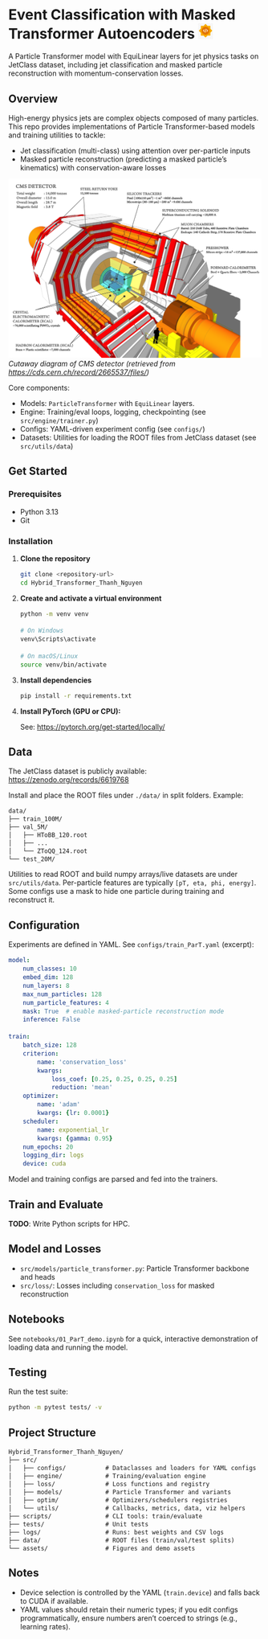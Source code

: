 # Event Classification with Masked Transformer Autoencoders <img src='assets/pics/gsoc_icon.png' alt="GSoC" width='30'/>

A Particle Transformer model with EquiLinear layers for jet physics tasks on JetClass dataset, including jet classification and masked particle reconstruction with momentum-conservation losses.

## Overview

High-energy physics jets are complex objects composed of many particles. This repo provides implementations of Particle Transformer-based models and training utilities to tackle:
- Jet classification (multi-class) using attention over per-particle inputs
- Masked particle reconstruction (predicting a masked particle’s kinematics) with conservation-aware losses

![Cutaway diagram of CMS detector (retrieved from https://cds.cern.ch/record/2665537/files/)](assets/pics/cms_160312_02.png)
*Cutaway diagram of CMS detector (retrieved from https://cds.cern.ch/record/2665537/files/)*

Core components:
- Models: `ParticleTransformer` with `EquiLinear` layers.
- Engine: Training/eval loops, logging, checkpointing (see `src/engine/trainer.py`)
- Configs: YAML-driven experiment config (see `configs/`)
- Datasets: Utilities for loading the ROOT files from JetClass dataset (see `src/utils/data`)

## Get Started

### Prerequisites

- Python 3.13
- Git

### Installation

1. **Clone the repository**

    ```bash
    git clone <repository-url>
    cd Hybrid_Transformer_Thanh_Nguyen
    ```

2. **Create and activate a virtual environment**

    ```bash
    python -m venv venv

    # On Windows
    venv\Scripts\activate

    # On macOS/Linux
    source venv/bin/activate
    ```

3. **Install dependencies**

    ```bash
    pip install -r requirements.txt
    ```

4. **Install PyTorch (GPU or CPU):**

    See: https://pytorch.org/get-started/locally/

## Data

The JetClass dataset is publicly available: https://zenodo.org/records/6619768

Install and place the ROOT files under `./data/` in split folders. Example:

```
data/
├── train_100M/
├── val_5M/
│   ├── HToBB_120.root
│   ├── ...
│   └── ZToQQ_124.root
└── test_20M/
```

Utilities to read ROOT and build numpy arrays/live datasets are under `src/utils/data`. Per-particle features are typically `[pT, eta, phi, energy]`. Some configs use a mask to hide one particle during training and reconstruct it.

## Configuration

Experiments are defined in YAML. See `configs/train_ParT.yaml` (excerpt):

```yaml
model:
    num_classes: 10
    embed_dim: 128
    num_layers: 8
    max_num_particles: 128
    num_particle_features: 4
    mask: True  # enable masked-particle reconstruction mode
    inference: False

train:
    batch_size: 128
    criterion:
        name: 'conservation_loss'
        kwargs:
            loss_coef: [0.25, 0.25, 0.25, 0.25]
            reduction: 'mean'
    optimizer:
        name: 'adam'
        kwargs: {lr: 0.0001}
    scheduler:
        name: exponential_lr
        kwargs: {gamma: 0.95}
    num_epochs: 20
    logging_dir: logs
    device: cuda
```

Model and training configs are parsed and fed into the trainers.

## Train and Evaluate

**TODO**: Write Python scripts for HPC.

## Model and Losses

- `src/models/particle_transformer.py`: Particle Transformer backbone and heads
- `src/loss/`: Losses including `conservation_loss` for masked reconstruction

## Notebooks

See `notebooks/01_ParT_demo.ipynb` for a quick, interactive demonstration of loading data and running the model.

## Testing

Run the test suite:

```bash
python -m pytest tests/ -v
```

## Project Structure

```
Hybrid_Transformer_Thanh_Nguyen/
├── src/
│   ├── configs/           # Dataclasses and loaders for YAML configs
│   ├── engine/            # Training/evaluation engine
│   ├── loss/              # Loss functions and registry
│   ├── models/            # Particle Transformer and variants
│   ├── optim/             # Optimizers/schedulers registries
│   └── utils/             # Callbacks, metrics, data, viz helpers
├── scripts/               # CLI tools: train/evaluate
├── tests/                 # Unit tests
├── logs/                  # Runs: best weights and CSV logs
├── data/                  # ROOT files (train/val/test splits)
└── assets/                # Figures and demo assets
```

## Notes

- Device selection is controlled by the YAML (`train.device`) and falls back to CUDA if available.
- YAML values should retain their numeric types; if you edit configs programmatically, ensure numbers aren’t coerced to strings (e.g., learning rates).